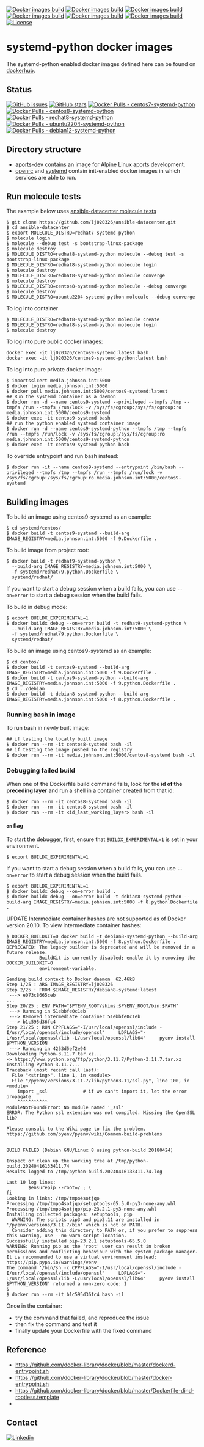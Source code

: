 [![Docker images build](https://github.com/lj020326/systemd-python-dockerfiles/actions/workflows/build-alpine.yml/badge.svg)](https://github.com/lj020326/systemd-python-dockerfiles/actions/workflows/build-alpine.yml)
[![Docker images build](https://github.com/lj020326/systemd-python-dockerfiles/actions/workflows/build-redhat.yml/badge.svg)](https://github.com/lj020326/systemd-python-dockerfiles/actions/workflows/build-redhat.yml)
[![Docker images build](https://github.com/lj020326/systemd-python-dockerfiles/actions/workflows/build-centos.yml/badge.svg)](https://github.com/lj020326/systemd-python-dockerfiles/actions/workflows/build-centos.yml)
[![Docker images build](https://github.com/lj020326/systemd-python-dockerfiles/actions/workflows/build-fedora.yml/badge.svg)](https://github.com/lj020326/systemd-python-dockerfiles/actions/workflows/build-fedora.yml)
[![Docker images build](https://github.com/lj020326/systemd-python-dockerfiles/actions/workflows/build-ubuntu.yml/badge.svg)](https://github.com/lj020326/systemd-python-dockerfiles/actions/workflows/build-ubuntu.yml)
[![Docker images build](https://github.com/lj020326/systemd-python-dockerfiles/actions/workflows/build-debian.yml/badge.svg)](https://github.com/lj020326/systemd-python-dockerfiles/actions/workflows/build-debian.yml)
[![License](https://img.shields.io/badge/license-GPLv3-brightgreen.svg?style=flat)](LICENSE)

# systemd-python docker images

The systemd-python enabled docker images defined here can be found on [dockerhub](https://hub.docker.com/repositories/lj020326?search=systemd).  

## Status

[![GitHub issues](https://img.shields.io/github/issues/lj020326/systemd-python-dockerfiles.svg?style=flat)](https://github.com/lj020326/systemd-python-dockerfiles/issues)
[![GitHub stars](https://img.shields.io/github/stars/lj020326/systemd-python-dockerfiles.svg?style=flat)](https://github.com/lj020326/systemd-python-dockerfiles/stargazers)
[![Docker Pulls - centos7-systemd-python](https://img.shields.io/docker/pulls/lj020326/centos7-systemd-python.svg?style=flat)](https://hub.docker.com/repository/docker/lj020326/centos7-systemd-python/)
[![Docker Pulls - centos8-systemd-python](https://img.shields.io/docker/pulls/lj020326/centos8-systemd-python.svg?style=flat)](https://hub.docker.com/repository/docker/lj020326/centos8-systemd-python/)
[![Docker Pulls - redhat8-systemd-python](https://img.shields.io/docker/pulls/lj020326/redhat8-systemd-python.svg?style=flat)](https://hub.docker.com/repository/docker/lj020326/redhat8-systemd-python/)
[![Docker Pulls - ubuntu2204-systemd-python](https://img.shields.io/docker/pulls/lj020326/ubuntu2204-systemd-python.svg?style=flat)](https://hub.docker.com/repository/docker/lj020326/ubuntu2204-systemd-python/)
[![Docker Pulls - debian12-systemd-python](https://img.shields.io/docker/pulls/lj020326/debian12-systemd-python.svg?style=flat)](https://hub.docker.com/repository/docker/lj020326/debian12-systemd-python/)

## Directory structure

- [aports-dev](./aports-dev) contains an image for Alpine Linux aports development.
- [openrc](./openrc) and [systemd](./systemd) contain init-enabled docker images in which services are able to run.

## Run molecule tests

The example below uses [ansible-datacenter molecule tests](https://github.com/lj020326/ansible-datacenter/tree/main/molecule)

```shell
$ git clone https://github.com/lj020326/ansible-datacenter.git
$ cd ansible-datacenter
$ export MOLECULE_DISTRO=redhat7-systemd-python
$ molecule login
$ molecule --debug test -s bootstrap-linux-package
$ molecule destroy
$ MOLECULE_DISTRO=redhat8-systemd-python molecule --debug test -s bootstrap-linux-package
$ MOLECULE_DISTRO=redhat8-systemd-python molecule login
$ molecule destroy
$ MOLECULE_DISTRO=redhat8-systemd-python molecule converge
$ molecule destroy
$ MOLECULE_DISTRO=centos8-systemd-python molecule --debug converge
$ molecule destroy
$ MOLECULE_DISTRO=ubuntu2204-systemd-python molecule --debug converge

```

To log into container

```shell
$ MOLECULE_DISTRO=redhat8-systemd-python molecule create
$ MOLECULE_DISTRO=redhat8-systemd-python molecule login
$ molecule destroy
```

To log into pure public docker images:
```shell
docker exec -it lj020326/centos9-systemd:latest bash
docker exec -it lj020326/centos9-systemd-python:latest bash
```

To log into pure private docker image:
```shell
$ importsslcert media.johnson.int:5000
$ docker login media.johnson.int:5000
$ docker pull media.johnson.int:5000/centos9-systemd:latest
## Run the systemd container as a daemon
$ docker run -d --name centos9-systemd --privileged --tmpfs /tmp --tmpfs /run --tmpfs /run/lock -v /sys/fs/cgroup:/sys/fs/cgroup:ro media.johnson.int:5000/centos9-systemd
$ docker exec -it centos9-systemd bash
## run the python enabled systemd container image
$ docker run -d --name centos9-systemd-python --tmpfs /tmp --tmpfs /run --tmpfs /run/lock -v /sys/fs/cgroup:/sys/fs/cgroup:ro media.johnson.int:5000/centos9-systemd-python
$ docker exec -it centos9-systemd-python bash
```

To override entrypoint and run bash instead:
```shell
$ docker run -it --name centos9-systemd --entrypoint /bin/bash --privileged --tmpfs /tmp --tmpfs /run --tmpfs /run/lock -v /sys/fs/cgroup:/sys/fs/cgroup:ro media.johnson.int:5000/centos9-systemd
```

## Building images

To build an image using centos9-systemd as an example:
```shell
$ cd systemd/centos/
$ docker build -t centos9-systemd --build-arg IMAGE_REGISTRY=media.johnson.int:5000 -f 9.Dockerfile .
```


To build image from project root:
```shell
$ docker build -t redhat9-systemd-python \
  --build-arg IMAGE_REGISTRY=media.johnson.int:5000 \
  -f systemd/redhat/9.python.Dockerfile \
  systemd/redhat/
```

If you want to start a debug session when a build fails, you can use
`--on=error` to start a debug session when the build fails.

To build in debug mode:
```shell
$ export BUILDX_EXPERIMENTAL=1
$ docker buildx debug --on=error build -t redhat9-systemd-python \
  --build-arg IMAGE_REGISTRY=media.johnson.int:5000 \
  -f systemd/redhat/9.python.Dockerfile \
  systemd/redhat/
```

To build an image using centos9-systemd as an example:
```shell
$ cd centos/
$ docker build -t centos9-systemd --build-arg IMAGE_REGISTRY=media.johnson.int:5000 -f 9.Dockerfile .
$ docker build -t centos9-systemd-python --build-arg IMAGE_REGISTRY=media.johnson.int:5000 -f 9.python.Dockerfile .
$ cd ../debian
$ docker build -t debian8-systemd-python --build-arg IMAGE_REGISTRY=media.johnson.int:5000 -f 8.python.Dockerfile .
```

### Running bash in image

To run bash in newly built image:

```shell
## if testing the locally built image
$ docker run --rm -it centos8-systemd bash -il
## if testing the image pushed to the registry
$ docker run --rm -it media.johnson.int:5000/centos8-systemd bash -il
```

### Debugging failed build

When one of the Dockerfile build command fails, look for the **id of the preceding layer** and run a shell in a container created from that id:

```shell
$ docker run --rm -it centos8-systemd bash -il
$ docker run --rm -it centos8-systemd bash -il
$ docker run --rm -it <id_last_working_layer> bash -il
```

#### `on` flag

To start the debugger, first, ensure that `BUILDX_EXPERIMENTAL=1` is set in
your environment.

```console
$ export BUILDX_EXPERIMENTAL=1
```

If you want to start a debug session when a build fails, you can use
`--on=error` to start a debug session when the build fails.

```console
$ export BUILDX_EXPERIMENTAL=1
$ docker buildx debug --on=error build .
$ docker buildx debug --on=error build -t debian8-systemd-python --build-arg IMAGE_REGISTRY=media.johnson.int:5000 -f 8.python.Dockerfile .
```

UPDATE
Intermediate container hashes are not supported as of Docker version 20.10. 
To view intermediate container hashes:

```shell
$ DOCKER_BUILDKIT=0 docker build -t debian8-systemd-python --build-arg IMAGE_REGISTRY=media.johnson.int:5000 -f 8.python.Dockerfile .
DEPRECATED: The legacy builder is deprecated and will be removed in a future release.
            BuildKit is currently disabled; enable it by removing the DOCKER_BUILDKIT=0
            environment-variable.

Sending build context to Docker daemon  62.46kB
Step 1/25 : ARG IMAGE_REGISTRY=lj020326
Step 2/25 : FROM $IMAGE_REGISTRY/debian8-systemd:latest
 ---> e073c8665ceb
...
Step 20/25 : ENV PATH="$PYENV_ROOT/shims:$PYENV_ROOT/bin:$PATH"
 ---> Running in 51ebbfe0c1eb
 ---> Removed intermediate container 51ebbfe0c1eb
 ---> b1c595d36fc4
Step 21/25 : RUN CPPFLAGS="-I/usr/local/openssl/include -I/usr/local/openssl/include/openssl"     LDFLAGS="-L/usr/local/openssl/lib -L/usr/local/openssl/lib64"     pyenv install $PYTHON_VERSION
 ---> Running in 4253d5ef2e94
Downloading Python-3.11.7.tar.xz...
-> https://www.python.org/ftp/python/3.11.7/Python-3.11.7.tar.xz
Installing Python-3.11.7...
Traceback (most recent call last):
  File "<string>", line 1, in <module>
  File "/pyenv/versions/3.11.7/lib/python3.11/ssl.py", line 100, in <module>
    import _ssl             # if we can't import it, let the error propagate
    ^^^^^^^^^^^
ModuleNotFoundError: No module named '_ssl'
ERROR: The Python ssl extension was not compiled. Missing the OpenSSL lib?

Please consult to the Wiki page to fix the problem.
https://github.com/pyenv/pyenv/wiki/Common-build-problems


BUILD FAILED (Debian GNU/Linux 8 using python-build 20180424)

Inspect or clean up the working tree at /tmp/python-build.20240416133411.74
Results logged to /tmp/python-build.20240416133411.74.log

Last 10 log lines:
		$ensurepip --root=/ ; \
fi
Looking in links: /tmp/tmpo4sotjqo
Processing /tmp/tmpo4sotjqo/setuptools-65.5.0-py3-none-any.whl
Processing /tmp/tmpo4sotjqo/pip-23.2.1-py3-none-any.whl
Installing collected packages: setuptools, pip
  WARNING: The scripts pip3 and pip3.11 are installed in '/pyenv/versions/3.11.7/bin' which is not on PATH.
  Consider adding this directory to PATH or, if you prefer to suppress this warning, use --no-warn-script-location.
Successfully installed pip-23.2.1 setuptools-65.5.0
WARNING: Running pip as the 'root' user can result in broken permissions and conflicting behaviour with the system package manager. It is recommended to use a virtual environment instead: https://pip.pypa.io/warnings/venv
The command '/bin/sh -c CPPFLAGS="-I/usr/local/openssl/include -I/usr/local/openssl/include/openssl"     LDFLAGS="-L/usr/local/openssl/lib -L/usr/local/openssl/lib64"     pyenv install $PYTHON_VERSION' returned a non-zero code: 1
$ 
$ docker run --rm -it b1c595d36fc4 bash -il

```

Once in the container:

-   try the command that failed, and reproduce the issue
-   then fix the command and test it
-   finally update your Dockerfile with the fixed command

## Reference

- https://github.com/docker-library/docker/blob/master/dockerd-entrypoint.sh
- https://github.com/docker-library/docker/blob/master/docker-entrypoint.sh
- https://github.com/docker-library/docker/blob/master/Dockerfile-dind-rootless.template
- 

## Contact

[![Linkedin](https://img.shields.io/badge/LinkedIn-0077B5?style=for-the-badge&logo=linkedin&logoColor=white)](https://www.linkedin.com/in/leejjohnson/)
